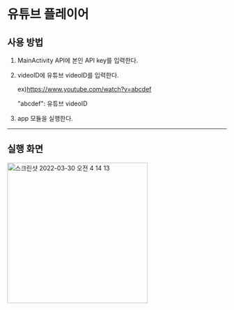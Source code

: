 # 유튜브 플레이어

## 사용 방법

1. MainActivity API에 본인 API key를 입력한다.
2. videoID에 유튜브 videoID를 입력한다.

    ex)https://www.youtube.com/watch?v=abcdef

    "abcdef": 유튜브 videoID
3. app 모듈을 실행한다.
---

## 실행 화면

<img width="322" alt="스크린샷 2022-03-30 오전 4 14 13" src="https://user-images.githubusercontent.com/88064555/160689775-ed3eb925-2ebe-45ec-bec9-4046e50063a8.png">